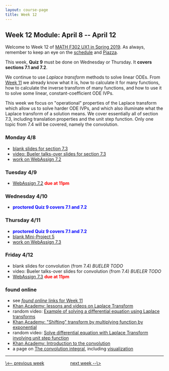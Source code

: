 ```yaml
---
layout: course-page
title: Week 12
---
```


## Week 12 Module: April 8 -- April 12

Welcome to Week 12 of [MATH F302 UX1 in Spring 2019](index.html).  As always, remember to keep an eye on the [schedule](schedule.pdf) and [Piazza](https://piazza.com/uaf/spring2019/math302ux1/home).

This week, **Quiz 9** must be done on Wednesday or Thursday.  It **covers sections 7.1 and 7.2**.

We continue to use _Laplace transform_ methods to solve linear ODEs.  From [Week 11](week11) we already know what it is, how to calculate it for many functions, how to calculate the inverse transform of many functions, and how to use it to solve some linear, constant-coefficient ODE IVPs.

This week we focus on "operational" properties of the Laplace transform which allow us to solve harder ODE IVPs, and which also illuminate what the Laplace transform of a solution means.  We cover essentially all of section 7.3, including translation properties and the unit step function.  Only one topic from 7.4 will be covered, namely the convolution.

### Monday 4/8
* [blank slides for section 7.3](assets/slides/7-3.pdf)
* [video: Bueler talks-over slides for section 7.3](https://expl.ai/UCADYFB)
* [work on WebAssign 7.2](https://www.webassign.net/)

### Tuesday 4/9
* [WebAssign 7.2](https://www.webassign.net/) <span style="color:red">**due at 11pm**</span>

### Wednesday 4/10
* <span style="color:blue">**proctored Quiz 9 covers 7.1 and 7.2**</span>

### Thursday 4/11
* <span style="color:blue">**proctored Quiz 9 covers 7.1 and 7.2**</span>
* [blank Mini-Project 5](assets/mp/mp5.pdf)
* [work on WebAssign 7.3](https://www.webassign.net/)

### Friday 4/12
* blank slides for convolution (from 7.4) _BUELER TODO_
* video: Bueler talks-over slides for convolution (from 7.4) _BUELER TODO_
* [WebAssign 7.3](https://www.webassign.net/) <span style="color:red">**due at 11pm**</span>

### found online
* see [_found online_ links for Week 11](week11#found-online)
* [Khan Academy: lessons and videos on Laplace Transform](https://www.khanacademy.org/math/differential-equations/laplace-transform)
* random video: [Example of solving a differential equation using Laplace transforms](https://www.youtube.com/watch?v=CnB97dUhnuc)
* [Khan Academy: "Shifting" transform by multiplying function by exponential](https://www.khanacademy.org/math/differential-equations/laplace-transform/properties-of-laplace-transform/v/more-laplace-transform-tools)
* random video: [Solve differential equation with Laplace Transform involving unit step function](https://www.youtube.com/watch?v=LyUDZ-GYa8U)
* [Khan Academy: Introduction to the convolution](https://www.khanacademy.org/math/differential-equations/laplace-transform/convolution-integral/v/introduction-to-the-convolution)
* a page on [The convolution integral](https://lpsa.swarthmore.edu/Convolution/Convolution.html#Visualizing_the_Convolution_Integral_), including [visualization](https://lpsa.swarthmore.edu/Convolution/CI.html)

<hr>
<a align="left" href="week11">\<-- previous week</a>  &nbsp; &nbsp; &nbsp; &nbsp; &nbsp; &nbsp; &nbsp; &nbsp; &nbsp; &nbsp; <a align="right" href="week13">next week --\></a>
